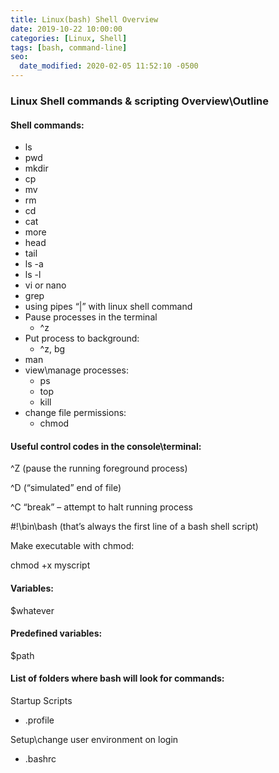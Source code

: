 ```yaml
---
title: Linux(bash) Shell Overview
date: 2019-10-22 10:00:00
categories: [Linux, Shell]
tags: [bash, command-line]
seo:
  date_modified: 2020-02-05 11:52:10 -0500
---
```


### Linux Shell commands & scripting Overview\\Outline

#### Shell commands:

* ls
* pwd
* mkdir
* cp
* mv
* rm
* cd
* cat
* more
* head
* tail
* ls -a
* ls -l
* vi or nano
* grep
* using pipes “\|” with linux shell command
* Pause processes in the terminal
  * ^z
* Put process to background:
  * ^z, bg
* man
* view\\manage processes:
  * ps
  * top
  * kill
* change file permissions:
  * chmod

#### Useful control codes in the console\\terminal:

^Z (pause the running foreground process)

^D (“simulated” end of file)

^C “break” – attempt to halt running process

\#\!\\bin\\bash (that’s always the first line of a bash shell script)

Make executable with chmod:

chmod +x myscript

#### Variables:

$whatever

#### Predefined variables:

$path

#### List of folders where bash will look for commands:

Startup Scripts

* .profile

Setup\\change user environment on login

* .bashrc